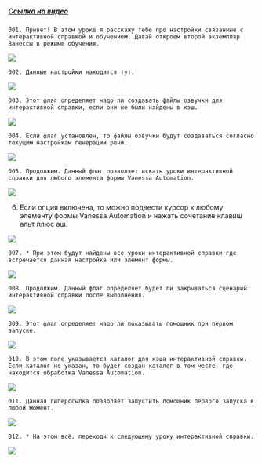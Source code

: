 ﻿##### [Ссылка на видео](https://youtu.be/gyF8YFMm2gI)

	001. Привет! В этом уроке я расскажу тебе про настройки связанные с интерактивной справкой и обучением. Давай откроем второй экземпляр Ванессы в режиме обучения.

![](https://vanessa-files.do.bit-erp.ru/Doc/1.2.040.1/MD/Глава02/images/000_ЗакладкаСервисОбучение.png)

	002. Данные настройки находится тут.

![](https://vanessa-files.do.bit-erp.ru/Doc/1.2.040.1/MD/Глава02/images/007_ЗакладкаСервисОбучение.png)

	003. Этот флаг определяет надо ли создавать файлы озвучки для интерактивной справки, если они не были найдены в кэш.

![](https://vanessa-files.do.bit-erp.ru/Doc/1.2.040.1/MD/Глава02/images/012_ЗакладкаСервисОбучение.png)

	004. Если флаг установлен, то файлы озвучки будут создаваться согласно текущим настройкам генерации речи.

![](https://vanessa-files.do.bit-erp.ru/Doc/1.2.040.1/MD/Глава02/images/017_ЗакладкаСервисОбучение.png)

	005. Продолжим. Данный флаг позволяет искать уроки интерактивной справки для любого элемента формы Vanessa Automation.

![](https://vanessa-files.do.bit-erp.ru/Doc/1.2.040.1/MD/Глава02/images/022_ЗакладкаСервисОбучение.png)

006. Если опция включена, то можно подвести курсор к любому элементу формы Vanessa Automation и нажать сочетание клавиш альт плюс аш.

![](https://vanessa-files.do.bit-erp.ru/Doc/1.2.040.1/MD/Глава02/images/027_ЗакладкаСервисОбучение.png)

	007. * При этом будут найдены все уроки интерактивной справки где встречается данная настройка или элемент формы.

![](https://vanessa-files.do.bit-erp.ru/Doc/1.2.040.1/MD/Глава02/images/030_ЗакладкаСервисОбучение.png)

	008. Продолжим. Данный флаг определяет будет ли закрываться сценарий интерактивной справки после выполнения.

![](https://vanessa-files.do.bit-erp.ru/Doc/1.2.040.1/MD/Глава02/images/033_ЗакладкаСервисОбучение.png)

	009. Этот флаг определяет надо ли показывать помощник при первом запуске.

![](https://vanessa-files.do.bit-erp.ru/Doc/1.2.040.1/MD/Глава02/images/038_ЗакладкаСервисОбучение.png)

	010. В этом поле указывается каталог для кэша интерактивной справки. Если каталог не указан, то будет создан каталог в том месте, где находится обработка Vanessa Automation.

![](https://vanessa-files.do.bit-erp.ru/Doc/1.2.040.1/MD/Глава02/images/043_ЗакладкаСервисОбучение.png)

	011. Данная гиперссылка позволяет запустить помощник первого запуска в любой момент.

![](https://vanessa-files.do.bit-erp.ru/Doc/1.2.040.1/MD/Глава02/images/048_ЗакладкаСервисОбучение.png)

	012. * На этом всё, переходи к следующему уроку интерактивной справки.

![](https://vanessa-files.do.bit-erp.ru/Doc/1.2.040.1/MD/Глава02/images/051_ЗакладкаСервисОбучение.png)
